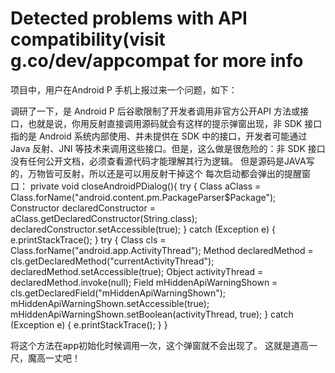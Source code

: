 # Detected problems with API compatibility(visit g.co/dev/appcompat for more info


项目中，用户在Android P 手机上报过来一个问题，如下：

调研了一下，是 Android P 后谷歌限制了开发者调用非官方公开API 方法或接口，也就是说，你用反射直接调用源码就会有这样的提示弹窗出现，非 SDK 接口指的是 Android 系统内部使用、并未提供在 SDK 中的接口，开发者可能通过 Java 反射、JNI 等技术来调用这些接口。但是，这么做是很危险的：非 SDK 接口没有任何公开文档，必须查看源代码才能理解其行为逻辑。
但是源码是JAVA写的，万物皆可反射，所以还是可以用反射干掉这个 每次启动都会弹出的提醒窗口：
private void closeAndroidPDialog(){ try { Class aClass = Class.forName("android.content.pm.PackageParser$Package"); Constructor declaredConstructor = aClass.getDeclaredConstructor(String.class); declaredConstructor.setAccessible(true); } catch (Exception e) { e.printStackTrace(); } try { Class cls = Class.forName("android.app.ActivityThread"); Method declaredMethod = cls.getDeclaredMethod("currentActivityThread"); declaredMethod.setAccessible(true); Object activityThread = declaredMethod.invoke(null); Field mHiddenApiWarningShown = cls.getDeclaredField("mHiddenApiWarningShown"); mHiddenApiWarningShown.setAccessible(true); mHiddenApiWarningShown.setBoolean(activityThread, true); } catch (Exception e) { e.printStackTrace(); } }

将这个方法在app初始化时候调用一次，这个弹窗就不会出现了。
这就是道高一尺，魔高一丈吧！


